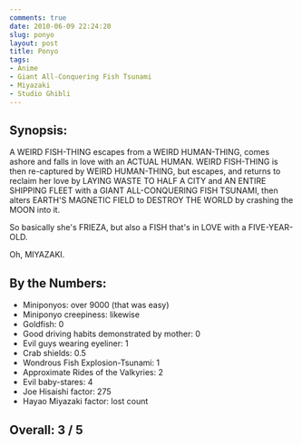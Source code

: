 ```yaml
---
comments: true
date: 2010-06-09 22:24:20
slug: ponyo
layout: post
title: Ponyo
tags:
- Anime
- Giant All-Conquering Fish Tsunami
- Miyazaki
- Studio Ghibli
---
```


## Synopsis:

A WEIRD FISH-THING escapes from a WEIRD HUMAN-THING, comes ashore and falls in love with an ACTUAL HUMAN.  WEIRD FISH-THING is then re-captured by WEIRD HUMAN-THING, but escapes, and returns to reclaim her love by LAYING WASTE TO HALF A CITY and AN ENTIRE SHIPPING FLEET with a GIANT ALL-CONQUERING FISH TSUNAMI, then alters EARTH'S MAGNETIC FIELD to DESTROY THE WORLD by crashing the MOON into it.

So basically she's FRIEZA, but also a FISH that's in LOVE with a FIVE-YEAR-OLD.

Oh, MIYAZAKI.

## By the Numbers:

* Miniponyos: over 9000 (that was easy)
* Miniponyo creepiness: likewise
* Goldfish: 0
* Good driving habits demonstrated by mother: 0
* Evil guys wearing eyeliner: 1
* Crab shields: 0.5
* Wondrous Fish Explosion-Tsunami: 1
* Approximate Rides of the Valkyries: 2
* Evil baby-stares: 4
* Joe Hisaishi factor: 275
* Hayao Miyazaki factor: lost count

## Overall: 3 / 5
